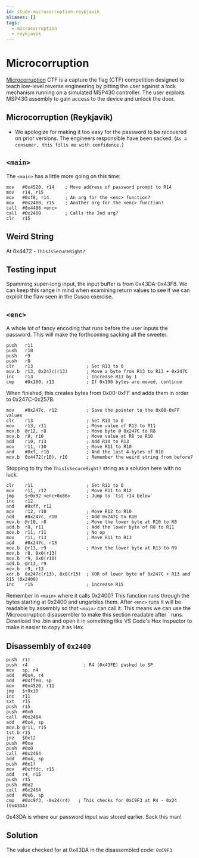 ```yaml
---
id: study-microcorruption-reykjavik
aliases: []
tags:
  - microcorruption
  - reykjavik
---
```


# Microcorruption

[Microcorruption](https://www.microcorruption.com) CTF is a capture the flag (CTF) competition designed to teach low-level reverse engineering by pitting the user against a lock mechanism running on a simulated MSP430 controller. The user exploits MSP430 assembly to gain access to the device and unlock the door.

## Microcorruption (Reykjavik)

- We apologize for making it too easy for the password to be recovered on prior versions. The engineers responsible have been sacked. (`As a consumer, this fills me with confidence.`)

## `<main>`

The `<main>` has a little more going on this time:

```assembly
mov   #0x4520, r14    ; Move address of password prompt to R14
mov   r14, r15
mov   #0xf8, r14      ; An arg for the <enc> function?
mov   #0x2400, r15    ; Another arg for the <enc> function?
call  #0x4486 <enc>
call  #0x2400         ; Calls the 2nd arg?
clr   r15
```

## Weird String

At 0x4472 - `ThisIsSecureRight?`

## Testing input

Spamming super-long input, the input buffer is from 0x43DA-0x43F8. We can keep this range in mind when examining return values to see if we can exploit the flaw seen in the Cusco exercise.

## `<enc>`

A whole lot of fancy encoding that runs before the user inputs the password. This will make the forthcoming sacking all the sweeter.

```assembly
push   r11
push   r10
push   r9
push   r8
clr    r13                    ; Set R13 to 0
mov.b  r13, 0x247c(r13)       ; Move a byte from R13 to R13 + 0x247C
inc    r13                    ; Increase R13 by 1
cmp    #0x100, r13            ; If 0x100 bytes are moved, continue
```

When finished, this creates bytes from 0x00-0xFF and adds them in order to 0x247C-0x257B.

```assembly
mov    #0x247c, r12           ; Save the pointer to the 0x00-0xFF values
clr    r13                    ; Set R13 to 0
mov    r13, r11               ; Move value of R13 to R11
mov.b  @r12, r8               ; Move byte @ 0x247C to R8
mov.b  r8, r10                ; Move value at R8 to R10
add    r10, r13               ; Add R10 to R13
mov    r11, r10               ; Move R11 to R10
and    #0xf, r10              ; And the last 4-bytes of R10
mov.b  0x4472(r10), r10       ; Remember the weird string from before?
```

Stopping to try the `ThisIsSecureRight?` string as a solution here with no luck.

```assembly
clr    r11                    ; Set R11 to 0
mov    r11, r12               ; Move R11 to R12
jmp    $+0x32 <enc+0x86>      ; Jump to `tst r14 below`
inc    r12
and    #0xff, r12
mov    r12, r10               ; Move R12 to R10
add    #0x247c, r10           ; Add 0x247C to R10
mov.b  @r10, r8               ; Move the lower byte at R10 to R8
add.b  r8, r11                ; Add the lower byte of R8 to R11
mov.b  r11, r11               ; No op
mov    r11, r13               ; Move R11 to R13
add    #0x247c, r13
mov.b  @r13, r9               ; Move the lower byte at R13 to R9
mov.b  r8, 0x0(r13)
mov.b  r9, 0x0(r10)
add.b  @r13, r9
mov.b  r9, r13
xor.b  0x247c(r13), 0x0(r15)  ; XOR of lower byte of 0x247C + R13 and R15 (0x2400)
inc    r15                    ; Increase R15
```

Remember in `<main>` where it calls 0x2400? This function runs through the bytes starting at 0x2400 and ungarbles them. After `<enc>` runs it will be readable by assembly so that `<main>` can call it. This means we can use the Microcorruption disassembler to make this section readable after `<enc> runs. Download the .bin and open it in something like VS Code's Hex Inspector to make it easier to copy it as Hex.

## Disassembly of `0x2400`

```assembly
push  r11
push  r4                     ; R4 (0x43FE) pushed to SP
mov   sp, r4
add   #0x4, r4
add   #0xffe0, sp
mov   #0x4520, r11
jmp   $+0x10
inc   r11
sxt   r15
push  r15
push  #0x0
call  #0x2464
add   #0x4, sp
mov.b @r11, r15
tst.b r15
jnz   $0x12
push  #0xa
push  #0x0
call  #0x2464
add   #0x4, sp
push  #0x1f
mov   #0xffdc, r15
add   r4, r15
push  r15
push  #0x2
call  #0x2464
add   #0x6, sp
cmp   #0xc9f3, -0x24(r4)   ; This checks for 0xC9F3 at R4 - 0x24 (0x43DA)
```

0x43DA is where our password input was stored earlier. Sack this man!

## Solution

The value checked for at 0x43DA in the disassembled code: `0xC9F3`
